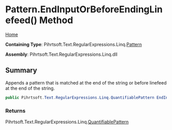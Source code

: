 # Pattern\.EndInputOrBeforeEndingLinefeed\(\) Method

[Home](../../../../../../README.md)

**Containing Type**: Pihrtsoft\.Text\.RegularExpressions\.Linq\.[Pattern](../README.md)

**Assembly**: Pihrtsoft\.Text\.RegularExpressions\.Linq\.dll

## Summary

Appends a pattern that is matched at the end of the string or before linefeed at the end of the string\.

```csharp
public Pihrtsoft.Text.RegularExpressions.Linq.QuantifiablePattern EndInputOrBeforeEndingLinefeed()
```

### Returns

Pihrtsoft\.Text\.RegularExpressions\.Linq\.[QuantifiablePattern](../../QuantifiablePattern/README.md)

